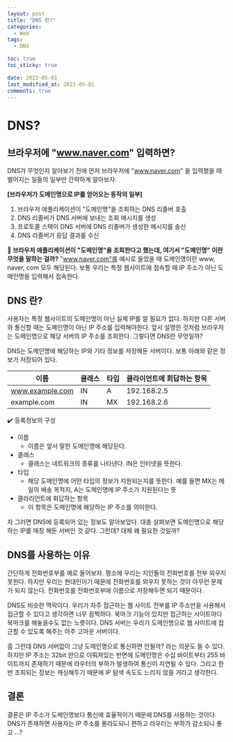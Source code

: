 ```yaml
---
layout: post
title: "DNS 란?"
categories:
  - Web
tags:
  - DNS

toc: true
toc_sticky: true

date: 2022-05-01
last_modified_at: 2022-05-01
comments: true
---
```

# DNS?

## 브라우저에 "www.naver.com" 입력하면?
DNS가 무엇인지 알아보기 전에 먼저 브라우저에 "www.naver.com" 을 입력했을 때 벌어지는 일들의 일부만 간략하게 알아보자.

**[브라우저가 도메인명으로 IP를 얻어오는 동작의 일부]**

1. 브라우저 애플리케이션이 "도메인명"을 조회하는 DNS 리졸버 호출
2. DNS 리졸버가 DNS 서버에 보내는 조회 메시지를 생성
3. 프로토콜 스택이 DNS 서버에 DNS 리졸버가 생성한 메시지를 송신
4. DNS 리졸버가 응답 결과를 수신

**🤔 브라우저 애플리케이션이 "도메인명"을 조회한다고 했는데, 여기서 "도메인명" 이란 무엇을 말하는 걸까?** 
"www.naver.com"를 예시로 들었을 때 도메인명이란 www, naver, com 모두 해당된다. 보통 우리는 특정 웹사이트에 접속할 때 IP 주소가 아닌 도메인명을 입력해서 접속한다. 

## DNS 란?
사용자는 특정 웹사이트의 도메인명이 아닌 실제 IP를 알 필요가 없다. 하지만 다른 서버와 통신할 때는 도메인명이 아닌 IP 주소를 입력해야한다.
앞서 설명한 것처럼 브라우저는 도메인명으로 해당 서버의 IP 주소를 조회한다. 그렇다면 DNS란 무엇일까?

DNS는 도메인명에 해당하는 IP와 기타 정보를 저장해둔 서버이다. 보통 아래와 같은 정보가 저장되어 있다.

| 이름 | 클래스 | 타입  | 클라이언트에 회답하는 항목 |
| --- | --- | --- | --- |
| www.example.com | IN | A | 192.168.2.5 |
| example.com | IN | MX | 192.168.2.6 |

✔️ 등록정보의 구성
- 이름
    - 이름은 앞서 말한 도메인명에 해당된다.
- 클래스
    - 클래스는 네트워크의 종류를 나타낸다. IN은 인터넷을 뜻한다.
- 타입
    - 해당 도메인명에 어떤 타입의 정보가 지원되는지를 뜻한다. 예를 들면 MX는 메일의 배송 목적지, A는 도메인명에 IP 주소가 지원된다는 뜻
- 클라리언트에 회답하는 항목
    - 이 항목은 도메인명에 해당하는 IP 주소를 의미한다.

자 그러면 DNS에 등록되어 있는 정보도 알아보았다. 대충 살펴보면 도메인명으로 해당하는 IP를 매칭 해둔 서버인 것 같다.
그런데? 대체 왜 필요한 것일까? 

## DNS를 사용하는 이유 
간단하게 전화번호부를 예로 들어보자. 평소에 우리는 지인들의 전화번호를 전부 외우지 못한다.
하지만 우리는 현대인이기 때문에 전화번호를 외우지 못하는 것이 아무런 문제가 되지 않는다. 전화번호를 전화번호부에 이름으로 저장해두면 되기 때문이다. 

DNS도 비슷한 맥락이다. 우리가 자주 접근하는 웹 사이트 전부를 IP 주소만을 사용해서 접근할 수 있다고 생각하면 너무 끔찍하다. 북마크 기능이 있지만 접근하는 사이트마다 북마크를 해놓을수도 없는 노릇이다. DNS 서버는 우리가 도메인명으로 웹 사이트에 접근할 수 있도록 해주는 아주 고마운 서버이다.

흠 그런데 DNS 서버없이 그냥 도메인명으로 통신하면 안될까? 라는 의문도 들 수 있다. 
하지만 IP 주소는 32bit 만으로 이뤄져있는 반면에 도메인명은 수십 바이트부터 255 바이트까지 존재하기 때문에 라우터의 부하가 발생하여 통신이 지연될 수 있다. 그리고 한번 조회되는 정보는 캐싱해두기 때문에 IP 탐색 속도도 느리지 않을 거라고 생각한다.

## 결론
결론은 IP 주소가 도메인명보다 통신에 효율적이기 때문에 DNS를 사용하는 것이다. DNS가 존재하면 사용자는 IP 주소를 몰라도되니 편하고 라우터는 부하가 감소되니 좋고 ...? 









